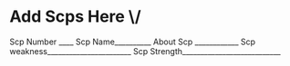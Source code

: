 <h1>Add Scps Here \/ </h1>

Scp Number ____
Scp Name__________
About Scp ____________
Scp weakness_______________________
Scp Strength___________________________
